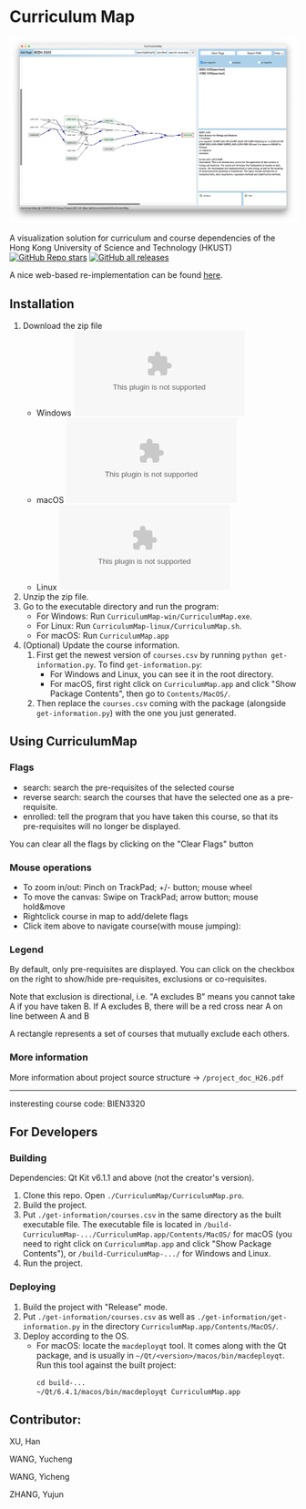 # Curriculum Map

![Screenshot](./example.png)

A visualization solution for curriculum and course dependencies of the Hong Kong University of Science and Technology (HKUST) [![GitHub Repo stars](https://img.shields.io/github/stars/zory233/CurriculumMap?style=social)](https://github.com/zory233/CurriculumMap) [![GitHub all releases](https://img.shields.io/github/downloads/Zory123/CurriculumMap/total)](https://github.com/zory233/CurriculumMap/releases)

A nice web-based re-implementation can be found
[here](https://github.com/ZHANG-Zhong-HKUST/CurriculumMap-Web).

## Installation

1. Download the zip file
   - Windows
   [![GitHub release (latest by date and asset)](https://img.shields.io/github/downloads/zory233/CurriculumMap/latest/CurriculumMap-windows.zip)](https://github.com/zory233/CurriculumMap/releases/latest)
   - macOS
   [![GitHub release (latest by date and asset)](https://img.shields.io/github/downloads/zory233/CurriculumMap/latest/CurriculumMap-mac.zip)](https://github.com/zory233/CurriculumMap/releases/latest)
   - Linux
   [![GitHub release (latest by date and asset)](https://img.shields.io/github/downloads/zory233/CurriculumMap/latest/CurriculumMap-linux.zip)](https://github.com/zory233/CurriculumMap/releases/latest)
2. Unzip the zip file.
3. Go to the executable directory and run the program:
   - For Windows: Run `CurriculumMap-win/CurriculumMap.exe`.
   - For Linux: Run `CurriculumMap-linux/CurriculumMap.sh`.
   - For macOS: Run `CurriculumMap.app`
4. (Optional) Update the course information.
   1. First get the newest version of `courses.csv` by running `python
     get-information.py`. To find `get-information.py`:
      - For Windows and Linux, you can see it in the root directory.
      - For macOS, first right click on `CurriculumMap.app` and click "Show Package
   Contents", then go to `Contents/MacOS/`.
   2. Then replace the `courses.csv` coming with the package (alongside
     `get-information.py`) with the one you just generated.

## Using CurriculumMap

### Flags

- search: search the pre-requisites of the selected course
- reverse search: search the courses that have the selected one as a
  pre-requisite.
- enrolled: tell the program that you have taken this course, so that its
  pre-requisites will no longer be displayed.

You can clear all the flags by clicking on the "Clear Flags" button

### Mouse operations

- To zoom in/out: Pinch on TrackPad; +/- button; mouse wheel
- To move the canvas: Swipe on TrackPad; arrow button; mouse hold&move
- Rightclick course in map to add/delete flags
- Click item above to navigate course(with mouse jumping):

### Legend

By default, only pre-requisites are displayed. You can click on the checkbox on
the right to show/hide pre-requisites, exclusions or co-requisites.

Note that exclusion is directional, i.e. "A excludes B" means you cannot take A
if you have taken B. If A excludes B, there will be a red cross near A on line between A and B

A rectangle represents a set of courses that mutually exclude each others.

### More information

More information about project source structure -> `/project_doc_H26.pdf`

---

insteresting course code: BIEN3320

## For Developers

### Building

Dependencies: Qt Kit v6.1.1 and above (not the creator's version).

1. Clone this repo. Open `./CurriculumMap/CurriculumMap.pro`.
2. Build the project.
3. Put `./get-information/courses.csv` in the same directory as the built
   executable file. The executable file is located in
   `/build-CurriculumMap-.../CurriculumMap.app/Contents/MacOS/` for macOS (you
   need to right click on `CurriculumMap.app` and click "Show Package
   Contents"), or `/build-CurriculumMap-.../` for Windows and Linux.
4. Run the project.

### Deploying

1. Build the project with "Release" mode.
2. Put `./get-information/courses.csv` as well as
   `./get-information/get-information.py` in the directory `CurriculumMap.app/Contents/MacOS/`.
3. Deploy according to the OS.
   - For macOS: locate the `macdeployqt` tool. It comes along with the Qt
     package, and is usually in `~/Qt/<version>/macos/bin/macdeployqt`. Run this
     tool against the built project:
     ```shell
     cd build-...
     ~/Qt/6.4.1/macos/bin/macdeployqt CurriculumMap.app
     ```

### 

## Contributor:

XU, Han

WANG, Yucheng

WANG, Yicheng

ZHANG, Yujun
